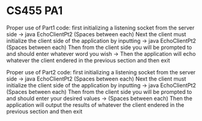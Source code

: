 # CS455 PA1
Proper use of Part1 code: 
first initializing a listening socket from the server side -> java EchoClientPt2 <Port Number> (Spaces between each) 
Next the client must initialize the client side of the application by inputting -> java EchoClientPt2 <Host Name> <Port Number> (Spaces between each)
Then from the client side you will be prompted to and should enter whatever word you wish -> <anything>
Then the application will echo whatever the client endered in the previous section and then exit

Proper use of Part2 code: 
first initializing a listening socket from the server side -> java EchoClientPt2 <Port Number> (Spaces between each) 
Next the client must initialize the client side of the application by inputting -> java EchoClientPt2 <Host Name> <Port Number> (Spaces between each)
Then from the client side you will be prompted to and should enter your desired values -> <Measurement Type> <Number of Probes> <Message Size> <Server Delay> (Spaces between each)
Then the application will output the results of whatever the client endered in the previous section and then exit
